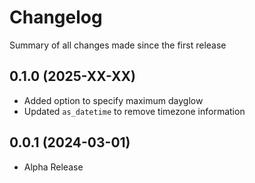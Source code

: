 Changelog
=========

Summary of all changes made since the first release

0.1.0 (2025-XX-XX)
------------------
* Added option to specify maximum dayglow
* Updated `as_datetime` to remove timezone information

0.0.1 (2024-03-01)
------------------
* Alpha Release
